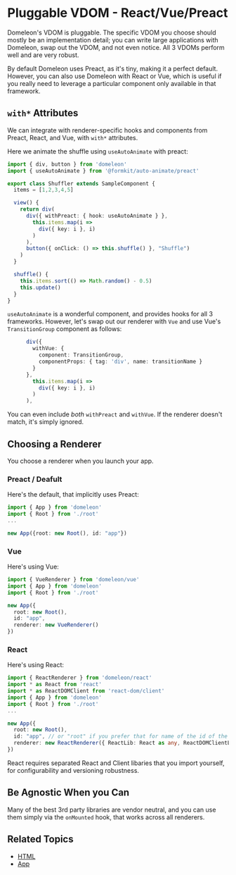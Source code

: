 # Pluggable VDOM - React/Vue/Preact

Domeleon's VDOM is pluggable. The specific VDOM you choose should mostly be an implementation detail; you can write large applications with Domeleon, swap out the VDOM, and not even notice. All 3 VDOMs perform well and are very robust.

By default Domeleon uses Preact, as it's tiny, making it a perfect default. However, you can also use Domeleon with React or Vue, which is useful if you really need to leverage a particular component only available in that framework.

## `with*` Attributes

We can integrate with renderer-specific hooks and components from Preact, React, and Vue, with `with*` attributes.

Here we animate the shuffle using `useAutoAnimate` with preact:

```ts
import { div, button } from 'domeleon'
import { useAutoAnimate } from '@formkit/auto-animate/preact'

export class Shuffler extends SampleComponent {
  items = [1,2,3,4,5]

  view() {    
    return div(
      div({ withPreact: { hook: useAutoAnimate } }, 
        this.items.map(i =>
          div({ key: i }, i)
        )
      ),
      button({ onClick: () => this.shuffle() }, "Shuffle")
    )
  }

  shuffle() {
    this.items.sort(() => Math.random() - 0.5)
    this.update()
  }
}
```
`useAutoAnimate` is a wonderful component, and provides hooks for all 3 frameworks. However, let's swap out our renderer with `Vue` and use Vue's `TransitionGroup` component as follows:

```ts
      div({
        withVue: {
          component: TransitionGroup,
          componentProps: { tag: 'div', name: transitionName }
        }
      },
        this.items.map(i =>
          div({ key: i }, i)
        )
      ),
```
You can even include *both* `withPreact` and `withVue`. If the renderer doesn't match, it's simply ignored.

## Choosing a Renderer

You choose a renderer when you launch your app.

### Preact / Deafult

Here's the default, that implicitly uses Preact:

```ts
import { App } from 'domeleon'
import { Root } from './root'
...

new App({root: new Root(), id: "app"})
```
### Vue

Here's using Vue:

```ts
import { VueRenderer } from 'domeleon/vue'
import { App } from 'domeleon'
import { Root } from './root'

new App({
  root: new Root(),
  id: "app",
  renderer: new VueRenderer()
})
```

### React

Here's using React:

```ts
import { ReactRenderer } from 'domeleon/react'
import * as React from 'react'
import * as ReactDOMClient from 'react-dom/client'
import { App } from 'domeleon'
import { Root } from './root'
...

new App({
  root: new Root(),
  id: "app", // or "root" if you prefer that for name of the id of the element to mount on
  renderer: new ReactRenderer({ ReactLib: React as any, ReactDOMClientLib: ReactDOMClient })
})
```
React requires separated React and Client libaries that you import yourself, for configurability and versioning robustness.

## Be Agnostic When you Can

Many of the best 3rd party libraries are vendor neutral, and you can use them simply via the `onMounted` hook, that works across all renderers.

## Related Topics

* [HTML](./html.md)
* [App](./app.md)